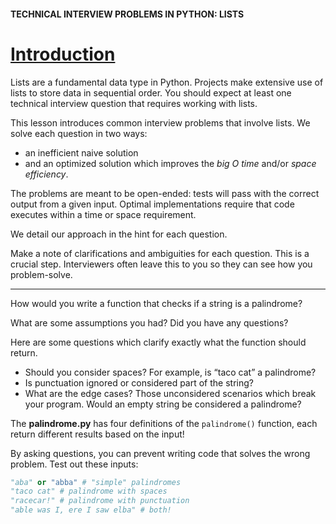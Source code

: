 #### TECHNICAL INTERVIEW PROBLEMS IN PYTHON: LISTS

# [Introduction](https://www.codecademy.com/courses/technical-interview-practice-python/lessons/tip-python-lists/exercises/tip-python-lists-intro)

Lists are a fundamental data type in Python. 
Projects make extensive use of lists to store data in sequential order. 
You should expect at least one technical interview question that requires working with lists.

This lesson introduces common interview problems that involve lists. 
We solve each question in two ways: 
* an inefficient naive solution 
* and an optimized solution which improves the *big O time* and/or *space efficiency*.

The problems are meant to be open-ended: tests will pass with the correct output from a given input. 
Optimal implementations require that code executes within a time or space requirement.

We detail our approach in the hint for each question.

Make a note of clarifications and ambiguities for each question. 
This is a crucial step. 
Interviewers often leave this to you so they can see how you problem-solve.

<hr />
How would you write a function that checks if a string is a palindrome?

What are some assumptions you had? 
Did you have any questions?

Here are some questions which clarify exactly what the function should return.
* Should you consider spaces? For example, is “taco cat” a palindrome?
* Is punctuation ignored or considered part of the string?
* What are the edge cases? Those unconsidered scenarios which break your program. Would an empty string be considered a palindrome?

The **palindrome.py** has four definitions of the `palindrome()` function, each return different results based on the input!

By asking questions, you can prevent writing code that solves the wrong problem. Test out these inputs:
```Python
"aba" or "abba" # "simple" palindromes
"taco cat" # palindrome with spaces
"racecar!" # palindrome with punctuation
"able was I, ere I saw elba" # both!
```

